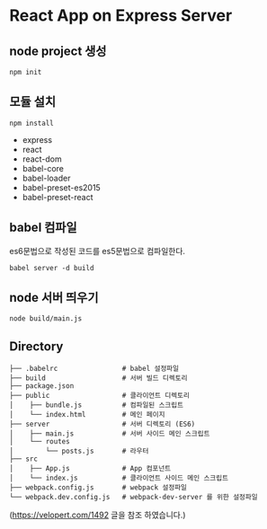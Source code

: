 # React App on Express Server
## node project 생성
```
npm init
```

## 모듈 설치
```
npm install
```
- express
- react
- react-dom
- babel-core
- babel-loader
- babel-preset-es2015
- babel-preset-react

## babel 컴파일
es6문법으로 작성된 코드를 es5문법으로 컴파일한다.
```
babel server -d build
```

## node 서버 띄우기
```
node build/main.js
```

## Directory
```
├── .babelrc                # babel 설정파일
├── build                   # 서버 빌드 디렉토리
├── package.json 
├── public                  # 클라이언트 디렉토리
│    ├── bundle.js          # 컴파일된 스크립트
│    └── index.html         # 메인 페이지
├── server                  # 서버 디렉토리 (ES6)
│    ├── main.js            # 서버 사이드 메인 스크립트
│    └── routes
│        └── posts.js       # 라우터
├── src
│    ├── App.js             # App 컴포넌트
│    └── index.js           # 클라이언트 사이드 메인 스크립트
├── webpack.config.js       # webpack 설정파일
└── webpack.dev.config.js   # webpack-dev-server 를 위한 설정파일
```


(https://velopert.com/1492 글을 참조 하였습니다.)